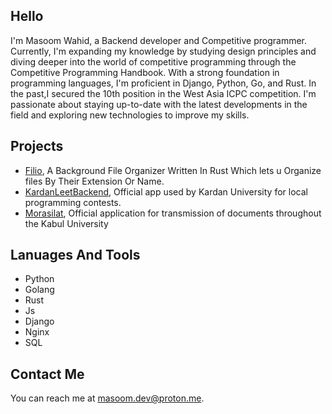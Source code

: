## Hello

I'm Masoom Wahid, a Backend developer and Competitive programmer. Currently, I'm expanding my knowledge by studying design principles and diving deeper into the world of competitive programming through the Competitive Programming Handbook. With a strong foundation in programming languages, I'm proficient in Django, Python, Go, and Rust. In the past,I secured the 10th position in the West Asia ICPC competition. I'm passionate about staying up-to-date with the latest developments in the field and exploring new technologies to improve my skills.

## Projects

* [Filio](https://github.com/Masoom-Wahid/filio), A Background File Organizer Written In Rust Which lets u Organize files By Their Extension Or Name.
* [KardanLeetBackend](https://github.com/Masoom-Wahid/KardanLeetBackend), Official app used by Kardan University for local programming contests.
* [Morasilat](https://murasilat.vercel.app), Official application for transmission of documents throughout the Kabul University

## Lanuages And Tools
* Python
* Golang
* Rust
* Js
* Django
* Nginx
* SQL

## Contact Me
You can reach me at <masoom.dev@proton.me>.
